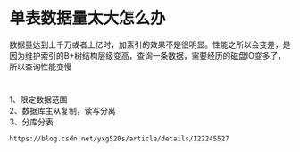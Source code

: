 # 单表数据量太大怎么办
数据量达到上千万或者上亿时，加索引的效果不是很明显。性能之所以会变差，是因为维护索引的B+树结构层级变高，查询一条数据，需要经历的磁盘IO变多了，所以查询性能变慢

# 


1、限定数据范围  
2、数据库主从复制，读写分离  
3、分库分表

```
https://blog.csdn.net/yxg520s/article/details/122245527
```